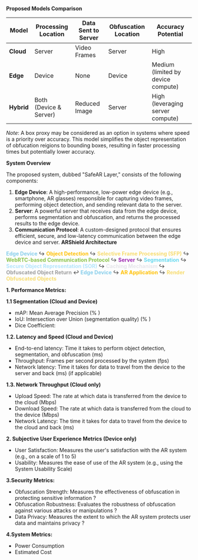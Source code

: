 
**Proposed Models Comparison**

| **Model** | **Processing Location** | **Data Sent to Server** | **Obfuscation Location** | **Accuracy Potential** |
| --- | --- | --- | --- | --- | 
| **Cloud** | Server | Video Frames | Server  | High |
| **Edge** | Device | None | Device  | Medium (limited by device compute) |
| **Hybrid** | Both (Device & Server) | Reduced Image | Server |  High (leveraging server compute) |


*Note*: A box proxy  may be considered as an option in systems where speed is a priority over accuracy. This model simplifies the object representation of obfucation reigions to bounding boxes, resulting in faster processing times but potentially lower accuracy.

**System Overview**

The proposed system, dubbed "SafeAR Layer," consists of the following components:

1. **Edge Device**: A high-performance, low-power edge device (e.g., smartphone, AR glasses) responsible for capturing video frames, performing object detection, and sending relevant data to the server.
2. **Server**: A powerful server that receives data from the edge device, performs segmentation and obfuscation, and returns the processed results to the edge device.
3. **Communication Protocol**: A custom-designed protocol that ensures efficient, secure, and low-latency communication between the edge device and server.
**ARShield Architecture**

<span style="color: #87CEEB">**Edge Device**</span>
↪ <span style="color: #FFC107">**Object Detection**</span>
  ↪ <span style="color: #F7DC6F">**Selective Frame Processing (SFP)**</span>
    ↪ <span style="color: #8BC34A">**WebRTC-based Communication Protocol**</span>
      ↪ <span style="color: #9C27B0">**Server**</span>
        ↪ <span style="color: #66D9EF">**Segmentation**</span>
          ↪ <span style="color: #B3E5FC">**Secure Object Representation (SOR)**</span>
            ↪ <span style="color: #E5E5EA">**Caching Mechanism**</span>
              ↪ <span style="color: #9E9E9E">**Obfuscated Object Return**</span>
                ↩ <span style="color: #87CEEB">**Edge Device**</span>
                  ↪ <span style="color: #FFC107">**AR Application**</span>
                    ↪ <span style="color: #F7DC6F">**Render Obfuscated Objects**</span>




**1. Performance Metrics:**

**1.1 Segmentation (Cloud and Device)**

* mAP: Mean Average Precision (% )
* IoU: Intersection over Union (segmentation quality) (% )
* Dice Coefficient: 


**1.2. Latency and Speed (Cloud and Device)**

* End-to-end latency: Time it takes to perform object detection, segmentation, and obfuscation (ms)
* Throughput: Frames per second processed by the system (fps)
* Network latency: Time it takes for data to travel from the device to the server and back (ms) (if applicable)


**1.3. Network Throughput (Cloud only)**

* Upload Speed: The rate at which data is transferred from the device to the cloud (Mbps)
* Download Speed: The rate at which data is transferred from the cloud to the device (Mbps)
* Network Latency: The time it takes for data to travel from the device to the cloud and back (ms)

**2. Subjective User Experience Metrics (Device only)**

* User Satisfaction: Measures the user's satisfaction with the AR system (e.g., on a scale of 1 to 5)
* Usability: Measures the ease of use of the AR system (e.g., using the System Usability Scale)

**3.Security Metrics:**

* Obfuscation Strength: Measures the effectiveness of obfuscation in protecting sensitive information ?
* Obfuscation Robustness: Evaluates the robustness of obfuscation against various attacks or manipulations ?
* Data Privacy: Measures the extent to which the AR system protects user data and maintains privacy ?


**4.System Metrics:**

* Power Consumption
* Estimated Cost